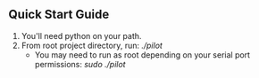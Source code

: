 Quick Start Guide
--
1. You'll need python on your path.
1. From root project directory, run: *./pilot*
   - You may need to run as root depending on your serial port permissions: *sudo ./pilot*